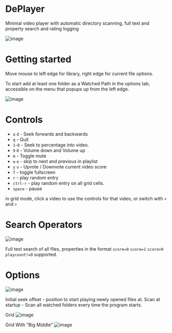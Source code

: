 # DePlayer
Minimal video player with automatic directory scanning, full text and property search and rating logging

![image](https://github.com/dfaker/DePlayer/assets/35278260/94655ddb-8224-4395-898f-9dd4297ac801)



# Getting started

Move mouse to left edge for library, right edge for current file options.

To start add at least one folder as a Watched Path in the options tab, accessible on the menu that popups up from the left edge.

![image](https://github.com/dfaker/DePlayer/assets/35278260/2a4198a2-1180-4d3a-a45e-96284e0e19c7)


# Controls


- `a` `d` - Seek forwards and backwards
- `q` - Quit
- `1`-`8` - Seek to percentage into video.
- `9` `0` - Volume down and Volume up
- `m` - Toggle mute
- `w` `e` - skip to next and previous in playlist
- `y` `u` - Upvote / Downvote current video score 
- `f` - toggle fullscreen
- `r` - play random entry
- `ctrl-r` - play random entry on all grid cells.
- `space` - pause

in grid mode, click a video to use the controls for that video, or switch with `<` and `>`

# Search Operators
![image](https://github.com/dfaker/DePlayer/assets/35278260/641c0189-7578-461a-8e38-4e3108837fcd)

Full text search of all files, properties in the format `score=0` `score=1` `score>0` `playcount!=0` supported.

# Options
![image](https://github.com/dfaker/DePlayer/assets/35278260/d20a0a43-5b69-4900-8ab7-e87531b4a23f)

Initial seek offset - position to start playing newly opened files at.
Scan at startup - Scan all watched folders every time the program starts.

Grid
![image](https://github.com/dfaker/DePlayer/assets/35278260/4c08086f-e219-47fa-ba64-81a0d159b135) 


Grid With "Big Middle"
![image](https://github.com/dfaker/DePlayer/assets/35278260/e63ad9e9-bf56-4264-b721-48d9d974ee11)

